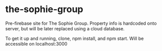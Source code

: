 # the-sophie-group

Pre-firebase site for The Sophie Group. Property info is hardcoded onto server, but will be later replaced using a cloud database.

To get it up and running, clone, npm install, and npm start. Will be accessible on localhost:3000
